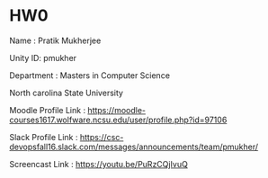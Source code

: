 # HW0
Name : Pratik Mukherjee

Unity ID: pmukher 

Department : Masters in Computer Science 

North carolina State University 

Moodle Profile Link : https://moodle-courses1617.wolfware.ncsu.edu/user/profile.php?id=97106

Slack Profile Link :  https://csc-devopsfall16.slack.com/messages/announcements/team/pmukher/

Screencast Link : https://youtu.be/PuRzCQjIvuQ


